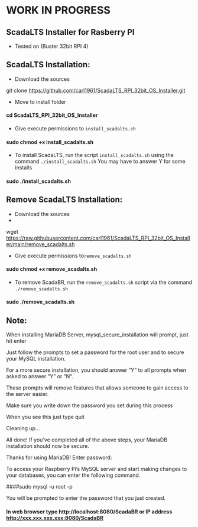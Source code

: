 # WORK IN PROGRESS

## ScadaLTS Installer for Rasberry PI

- Tested on (Buster 32bit RPI 4)

## ScadaLTS Installation:
- Download the sources 
 

git clone https://github.com/carl1961/ScadaLTS_RPI_32bit_OS_Installer.git

- Move to install folder

#### cd ScadaLTS_RPI_32bit_OS_Installer

- Give execute permissions to `install_scadalts.sh`
 
#### sudo chmod +x install_scadalts.sh

- To install ScadaLTS, run the script `install_scadalts.sh` using the command `./install_scadalts.sh`
You may have to answer Y for some installs
#### sudo ./install_scadalts.sh

## Remove ScadaLTS Installation:
- Download the sources 
- 
wget https://raw.githubusercontent.com/carl1961/ScadaLTS_RPI_32bit_OS_Installer/main/remove_scadalts.sh

- Give execute permissions to`remove_scadalts.sh` 
 
#### sudo chmod +x remove_scadalts.sh

- To remove ScadaBR, run the `remove_scadalts.sh` script via the command `./remove_scadalts.sh`

#### sudo ./remove_scadalts.sh

## Note: 

When installing MariaDB Server, mysql_secure_installation will prompt, just hit enter

Just follow the prompts to set a password for the root user and to secure your MySQL installation.

For a more secure installation, you should answer “Y” to all prompts when asked to answer “Y” or “N“.

These prompts will remove features that allows someone to gain access to the server easier.

Make sure you write down the password you set during this process 

When you see this  just type quit 

Cleaning up...

All done!  If you've completed all of the above steps, your MariaDB
installation should now be secure.

Thanks for using MariaDB!
Enter password:


To access your Raspberry Pi’s MySQL server and start making changes to your databases, you can enter the following command.

####sudo mysql -u root -p

 You will be prompted to enter the password that you just created.


#### In web browser type   http://localhost:8080/ScadaBR  or IP address http://xxx.xxx.xxx.xxx:8080/ScadaBR
